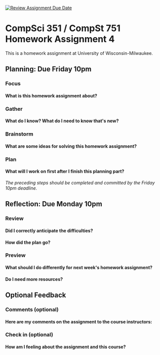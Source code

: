 [![Review Assignment Due Date](https://classroom.github.com/assets/deadline-readme-button-24ddc0f5d75046c5622901739e7c5dd533143b0c8e959d652212380cedb1ea36.svg)](https://classroom.github.com/a/4i4l3NG0)
# CompSci 351 / CompSt 751 Homework Assignment 4

This is a homework assignment at University of Wisconsin-Milwaukee.

## Planning: Due Friday 10pm

### Focus

#### What is this homework assignment about?

### Gather

#### What do I know?  What do I need to know that's new?

### Brainstorm

#### What are some ideas for solving this homework assignment?

### Plan

#### What will I work on first after I finish this planning part?


*The preceding steps should be completed and committed by the
Friday 10pm deadline.*

## Reflection: Due Monday 10pm

### Review

#### Did I correctly anticipate the difficulties?

#### How did the plan go?

### Preview

#### What should I do differently for next week's homework assignment?

#### Do I need more resources?

## Optional Feedback

### Comments (optional)

#### Here are my comments on the assignment to the course instructors:

### Check in (optional)

#### How am I feeling about the assignment and this course?
